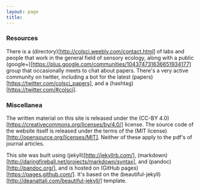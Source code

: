 ```yaml
---
layout: page
title: 
---
```


### Resources

There is a (directory)[http://colsci.weebly.com/contact.html] of labs and people that work in the general field of sensory ecology, along with a public (google+)[https://plus.google.com/communities/104374731636651934177] group that occasionally meets to chat about papers. There's a very active community on twitter, including a bot for the latest (papers)[https://twitter.com/colsci_papers], and a (hashtag)[https://twitter.com/#colsci].

### Miscellanea

The written material on this site is released under the (CC-BY 4.0)[https://creativecommons.org/licenses/by/4.0/] license. The source code of the website itself is released under the terms of the (MIT license)[http://opensource.org/licenses/MIT]. Neither of these apply to the pdf's of journal articles. 

This site was built using (jekyll)[http://jekyllrb.com/], (markdown)[http://daringfireball.net/projects/markdown/syntax], and (pandoc)[http://pandoc.org/], and is hosted on (GitHub pages)[https://pages.github.com/]. It's based on the (beautiful-jekyll)[http://deanattali.com/beautiful-jekyll/] template.